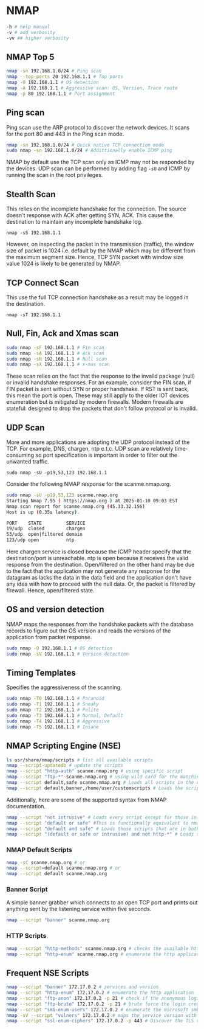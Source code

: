 # NMAP

```sh
-h # help manual
-v # add verbosity
-vv ## higher verbosity
```

## NMAP Top 5

```sh
nmap -sn 192.168.1.0/24 # Ping scan
nmap --top-ports 20 192.168.1.1 # Top ports
nmap -O 192.168.1.1 # OS detection
nmap -A 192.168.1.1 # Aggressive scan: OS, Version, Trace route
nmap -p 80 192.168.1.1 # Port assignment
```

## Ping scan

Ping scan use the ARP protocol to discover the network devices. It scans for the port 80 and 443 in the Ping scan mode.

```sh
nmap -sn 192.168.1.0/24 # Quick native TCP connection mode
sudo nmap -sn 192.168.1.0/24 # Addittionally enable ICMP ping
```

NMAP by default use the TCP scan only as ICMP may not be responded by the devices. UDP scan can be performed by adding flag `-sU` and ICMP by running the scan in the root privileges.

## Stealth Scan

This relies on the incomplete handshake for the connection. The source doesn't response with ACK after getting SYN, ACK. This cause the destination to maintain any incomplete handshake log.

```nmap -sS 192.168.1.1```

However, on inspecting the packet in the transmission (traffic), the window size of packet is 1024 i.e. default by the NMAP which may be different from the maximum segment size. Hence, TCP SYN packet with window size value 1024 is likely to be generated by NMAP.

## TCP Connect Scan

This use the full TCP connection handshake as a result may be logged in the destination.

```nmap -sT 192.168.1.1```

## Null, Fin, Ack and Xmas scan

```sh
sudo nmap -sF 192.168.1.1 # Fin scan
sudo nmap -sA 192.168.1.1 # Ack scan
sudo nmap -sN 192.168.1.1 # Null scan
sudo nmap -sX 192.168.1.1 # x-mas scan
```

These scan relies on the fact that the response to the invalid package (null) or invalid handshake responses. For an example, consider the FIN scan, if FIN packet is sent without SYN or proper handshake. If RST is sent back, this mean the port is open. These may still apply to the older IOT devices enumeration but is mitigated by modern firewalls. Modern firewalls are stateful: designed to drop the packets that don't follow protocol or is invalid.

## UDP Scan

More and more applications are adopting the UDP protocol instead of the TCP. For example, DNS, chargen, ntp e.t.c. UDP scan are relatively time-consuming so port specification is important in order to filter out the unwanted traffic.

```sudo nmap -sU -p19,53,123 192.168.1.1```

Consider the following NMAP response for the scanme.nmap.org.

```sh
sudo nmap -sU -p19,53,123 scanme.nmap.org
Starting Nmap 7.95 ( https://nmap.org ) at 2025-01-10 09:03 EST
Nmap scan report for scanme.nmap.org (45.33.32.156)
Host is up (0.35s latency).

PORT    STATE         SERVICE
19/udp  closed        chargen
53/udp  open|filtered domain
123/udp open          ntp
```

Here chargen service is closed because the ICMP header specify that the destination/port is unreachable. ntp is open because it receives the valid response from the destination. Open/filtered on the other hand may be due to the fact that the application may not generate any response for the datagram as lacks the data in the data field and the application don't have any idea with how to proceed with the null data. Or, the packet is filtered by firewall. Hence, open/filtered state.

## OS and version detection

NMAP maps the responses from the handshake packets with the database records to figure out the OS version and reads the versions of the application from packet response.

```sh
sudo nmap -O 192.168.1.1 # OS detection
sudo nmap -sV 192.168.1.1 # Version detection
```

## Timing Templates

Specifies the aggressiveness of the scanning.

```sh
sudo nmap -T0 192.168.1.1 # Paranoid
sudo nmap -T1 192.168.1.1 # Sneaky
sudo nmap -T2 192.168.1.1 # Polite
sudo nmap -T3 192.168.1.1 # Normal, Default
sudo nmap -T4 192.168.1.1 # Aggressive
sudo nmap -T5 192.168.1.1 # Insane
```

## NMAP Scripting Engine (NSE)

```sh
ls usr/share/nmap/scripts # list all available scripts
nmap --script-updatedb # update the scripts
nmap --script "http-auth" scanme.nmap.org # using specific script
nmap --script "ftp-*" scanme.nmap.org # using wild card for the matching scripts
nmap --script default,safe scanme.nmap.org # Loads all scripts in the default and safe categories
nmap --script default,banner,/home/user/customscripts # Loads the script in the default category, the banner script, and all .nse files in the directory /home/user/customscripts.
```

Additionally, here are some of the supported syntax from NMAP documentation.

```sh
nmap --script "not intrusive" # Loads every script except for those in the intrusive category.
nmap --script "default or safe" #This is functionally equivalent to nmap --script "default,safe". It loads all scripts that are in the default category or the safe category or both.
nmap --script "default and safe" # Loads those scripts that are in both the default and safe categories.
nmap --script "(default or safe or intrusive) and not http-*" # Loads scripts in the default, safe, or intrusive categories, except for those whose names start with http-.
```

### NMAP Default Scripts

```sh
nmap -sC scanme.nmap.org # or
nmap --script=default scanme.nmap.org # or
nmap --script default scanme.nmap.org
```

### Banner Script

A simple banner grabber which connects to an open TCP port and prints out anything sent by the listening service within five seconds.

```sh
nmap --script "banner" scanme.nmap.org
```

### HTTP Scripts

```sh
nmap --script "http-methods" scanme.nmap.org # checks the available http request types
nmap --script "http-enum" scanme.nmap.org # enumerate the http application
```

## Frequent NSE Scripts

```sh
nmap --script "banner" 172.17.0.2 # services and version
nmap --script "http-enum" 172.17.0.2 # enumerate the http application
nmap --script "ftp-anon" 172.17.0.2 -p 21 # check if the anonymous login is supportedb in ftp port
nmap --script "ftp-brute" 172.17.0.2 -p 21 # brute force the login credentials for ftp login
nmap --script "smb-enum-users" 172.17.0.2 # enumerate the microsoft smb users for port 445
nmap -sV --script "vulners" 172.17.0.2 # maps the service version with the vulnerability database (CVE)
nmap --script "ssl-enum-ciphers" 172.17.0.2 -p 443 # Discover the TLS version and finds the supported ciphers with their security grade
```
